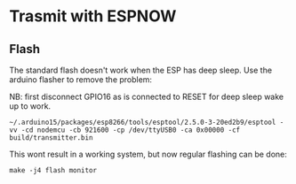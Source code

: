 # Trasmit with ESPNOW

## Flash
The standard flash doesn't work when the ESP has deep sleep.
Use the arduino flasher to remove the problem:

NB: first disconnect GPIO16 as is connected to RESET for deep sleep wake up to work.

`~/.arduino15/packages/esp8266/tools/esptool/2.5.0-3-20ed2b9/esptool -vv -cd nodemcu -cb 921600 -cp /dev/ttyUSB0 -ca 0x00000 -cf build/transmitter.bin`

This wont result in a working system, but now regular flashing can be done:

`make -j4 flash monitor`

